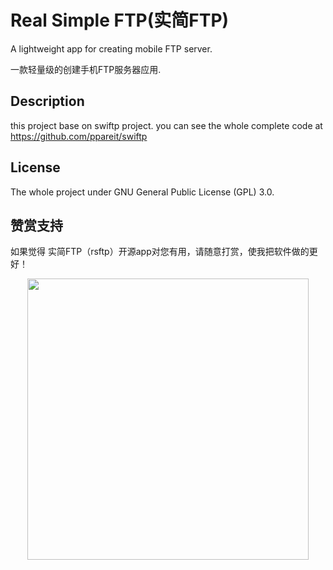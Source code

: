 Real Simple FTP(实简FTP)
===================
A lightweight app for creating mobile FTP server.

一款轻量级的创建手机FTP服务器应用.

## Description
this project base on swiftp project.
you can see the whole complete code at https://github.com/ppareit/swiftp

## License
 The whole project under GNU General Public License (GPL) 3.0.

## 赞赏支持

如果觉得 实简FTP（rsftp）开源app对您有用，请随意打赏，使我把软件做的更好！

<p align="center">
  <img src="https://user-images.githubusercontent.com/9989910/30780313-cb5cef5a-a13a-11e7-8e6a-e72dc120bdc5.png" width="450">
</p>